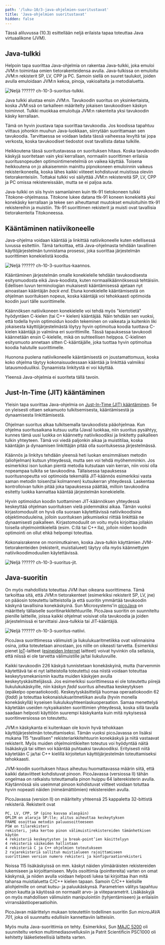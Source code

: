 ```yaml
---
path: '/luku-10/3-java-ohjelmien-suoritustavat'
title: 'Java-ohjelmien suoritustavat'
hidden: false
---
```


<div>
<lead>Tässä aliluvussa (10.3) esittellään neljä erilaista tapaa toteuttaa Java virtuaalikone (JVM). 
</lead>
</div>

## Java-tulkki
Helpoin tapa suorittaa Java-ohjelmia on rakentaa Java-tulkki, joka emuloi JVM:n toimintaa omien tietorakenteidensa avulla. Java-tulkissa on emuloitu JVM:n rekisterit SP, LV, CPP ja PC. Samoin siellä on suuret taulukot, joiden avulla emuloidaan JVM:n kekoa, pinoja, vakioaltaita ja metodialuetta. 

<!-- Kuva: ch-10-3-suoritus-tulkki -->

![Neljä ??????  ch-10-3-suoritus-tulkki.](./ch-10-3-suoritus-tulkki.svg)
<div>
<illustrations motive="ch-10-3-suoritus-tulkki" frombottom="0" totalheight="40%"></illustrations>
</div>

Java tulkki alustaa ensin JVM:n. Tavukoodin suoritus on yksinkertaista, koska JVM:ssä on tarkalleen määritelty jokaisen tavukoodisen käskyn toiminnot. Tulkki muokkaa emuloituja JVM:n rakenteita yksi tavukoodin käsky kerrallaan. 

Tämä on hyvin joustava tapa suorittaa tavukoodia. Jos koodissa tapahtuu viittaus johonkin muuhun Java-luokkaan, siirrytään suorittamaan sen tavukoodia. Tarvittaessa se voidaan ladata tässä vaiheessa levyltä tai jopa verkosta, koska tavukoodiset tiedostot ovat tavallista dataa tulkille. 

Heikkoutena tässä suoritustavassa on suorituksen hitaus. Koska tavukoodin käskyjä suoritetaan vain yksi kerrallaan, normaalin suorittimen erilaisia suoritusnopeuden optimointimenetelmiä on vaikea käyttää. Toisena heikkoutena on jo aikaisemmin mainittu pipnokoneen emuloinnin vaikeus rekisterikoneella, koska lähes kaikki viiteeet kohdistuvat muistissa oleviin tietorakenteisiin. Tottakai tulkki voi säilyttää JVM:n rekistereitä SP, LV, CPP ja PC omissa rekistereissään, mutta se ei paljoa auta.

Java-tulkki on siis hyvin samanlainen kuin ttk-91 tietokoneen tulkki Titokone-ohjelmassa. Titokone lukee datana ttk-91 koneen konekieltä yksi konekäsky kerrallaan ja tekee sen aiheuttamat muutokset emuloituihin ttk-91 rekistereihin ja muistiin. Ttk-91 suorittimen rekisterit ja muisti ovat tavallisia tietorakenteita Titokoneessa.

## Kääntäminen natiivikoneelle
Java-ohjelma voidaan kääntää ja linkittää natiivikoneelle kuten edellisessä luvussa esitettiin. Tämä tarkoittaa, että Java-ohjelmasta tehdään tavallinen käyttöjärjestelmän tunnistama prosessi, joka suorittaa järjestelmän suorittimen konekielistä koodia.

<!-- Kuva: ch-10-3-suoritus-kaannos -->

![Neljä ??????  ch-10-3-suoritus-kaannos.](./ch-10-3-suoritus-kaannos.svg)
<div>
<illustrations motive="ch-10-3-suoritus-kaannos" frombottom="0" totalheight="40%"></illustrations>
</div>

Kääntäminen järjestelmän omalle konekielelle tehdään tavukoodisesta esitysmuodosta eikä Java-koodista, kuten normaalikäännöksessä tehtäisiin. Edellisen luvun terminologian mukaisesti kääntämisessä ajetaan nyt ainoastaan kääntäjän _back end_. Etuna konekielelle kääntämisestä on ohjelman suorituksen nopeus, koska kääntäjä voi tehokkaasti optimoida koodin juuri tälle suorittimelle. 

Käännöksen natiivikoneen konekielelle voi tehdä myös "kiertotietä" hyödyntäen C-kielen (tai C++ kielen) kääntäjää. Näin tehdään sen vuoksi, että todella hyvin optimoidun koodin tekeminen on vaikeata ja kuitenkin liki jokaisesta käyttöjärjestelmästä löytyy hyvin optimoitua koodia tuottava C-kielen kääntäjä jo valmiina eri suorittimille. Tässä tapauksessa tavukoodi käännetään ensin C-kielelle, mikä on suhteellisen helppoa. C-kielinen esitysmuoto annetaan sitten C-kääntäjälle, joka tuottaa hyvin optimoitua koodia halutulle suorittimelle.

Huonona puolena natiivikoneelle kääntämisestä on joustamattomuus, koska koko ohjelma täytyy kokonaisuudessaan kääntää ja linkittää valmiiksi latausmoduuliksi. Dynaamista linkitystä ei voi käyttää. 

Yleensä Java-ohjelmia ei suoriteta tällä tavoin. 

## Just-In-Time (JIT) kääntäminen
Yleisin tapa suorittaa Java-ohjelmia on [Just-In-Time (JIT) kääntäminen](https://en.wikipedia.org/wiki/Just-in-time_compilation). Se on yleisesti ottaen sekamuoto tulkitsemisesta, kääntämisestä ja dynaamisesta linkittämisestä. 

Ohjelman suoritus alkaa tulkitsemalla tavukoodista pääohjelmaa. Kun ohjelma suoritusaikana kutsuu uutta (Java) luokkaa, niin suoritus pysähtyy, kunnes tämä uusi luokka on käännetty natiivikoodiksi ja linkitetty paikalleen tulkin yhteyteen. Tämä voi viedä paljonkin aikaa ja muistitilaa, koska kääntäjän ja dynaamisen linkittäjän pitää olla suorituksessa järjestelmässä.

Käännös ja linkitys tehdään yleensä heti luokan ensimmäisen metodin (aliohjelman) kutsun yhteydessä, mutta sen voi tehdä myöhemminkin. Jos esimerkiksi ison luokan pientä metodia kutsutaan vain kerran, niin voisi olla nopeampaa tulkita se tavukoodina. Tällaisessa tapauksessa suoritusnopeutta voi optimoida tekemällä JIT-käännös esimerkiksi vasta saman metodin toisen(tai kolmannen) kutsukerran yhteydessä. Laskentaa kontrolloivan tulkin pitää joka tapauksessa päättää, milloin tavukoodina esitetty luokka kannattaa kääntää järjestelmän konekielelle.

Hyvin optimoidun koodin tuottaminen JIT-käännöksen yhteydessä keskeyttää ohjelman suorituksen vielä pidemmäksi aikaa. Tämän vuoksi kirjastomoduulit on hyvä olla suoraan käytettävissä natiivikoodisina objektimoduuleina, jolloin suorituksen jatkumiseksi riittää linkittää ne dynaamisesti paikalleen. Kirjastomoduulit on voitu myös kirjoittaa jollakin toisella ohjelmointikielellä (esim. C:llä tai C++:lla), jolloin niiden koodin optimointi on ollut ehkä helpompi toteuttaa.

Kokonaisrakenne on monimutkainen, koska Java-tulkin käyttämien JVM-tietorakenteiden (rekisterit, muistialueet) täytyy olla myös käännettyjen natiivikoodimoduulien käytettävissä.

<!-- Kuva: ch-10-3-suoritus-jit -->

![Neljä ??????  ch-10-3-suoritus-jit.](./ch-10-3-suoritus-jit.svg)
<div>
<illustrations motive="ch-10-3-suoritus-jit" frombottom="0" totalheight="40%"></illustrations>
</div>


## Java-suoritin
On myös mahdollista toteuttaa JVM ihan oikeana suorittimena. Tämä tarkoittaa sitä, että JVM:n tietorakenteet (esimerkiksi rekisterit SP, LV, jne) on pääosin toteutettu laitteistolla ja että suoritin ymmärtää tavukoodin käskynä tavallisina konekäskyinä. Sun Microsystems'in [picoJava](https://en.wikipedia.org/wiki/PicoJava) on määrittely tällaiselle suoritinarkkitehtuurille. PicoJava suoritin on suunniteltu pienille laitteille, joissa kaikki ohjelmat voisivat olla tavukoodia ja joiden järjestelmissä ei tarvittaisi Java-tulkkia tai JIT-kääntäjiä.

<!-- Kuva: ch-10-3-suoritus-natiivi -->

![Neljä ??????  ch-10-3-suoritus-natiivi.](./ch-10-3-suoritus-natiivi.svg)
<div>
<illustrations motive="ch-10-3-suoritus-natiivi" frombottom="0" totalheight="40%"></illustrations>
</div>

PicoJava suorittimessa välimuisti ja liukulukuaritmetiikka ovat valinnaisina osina, jotka toteutetaan ainostaan, jos niille on oikeasti tarvetta. Esimerkiksi pienet [IoT](https://en.wikipedia.org/wiki/Internet_of_Things)-laitteet ([esineiden Internet](https://fi.wikipedia.org/wiki/Esineiden_internet) laitteet) voivat hyvinkin olla sellaisia, että niissä ei ole tarvetta välimuistille ja/tai liukuluvuille.

Kaikki tavukoodin 226 käskyä tunnistetaan konekäskyinä, mutta (harvemmin käytettävä tai ei nyt laitteistolla toteutettu) osa niistä voidaan toteuttaa keskeytysmekanismin kautta muiden käskyjen avulla keskeytyskäsittelijässä. Jos esimerkiksi suorittimessa ei ole toteutettu piirejä liukulukukäskyille, niin käskyn _fadd_ suoritus aiheuttaa keskeytyksen (epäkelpo operaatiokoodi). Keskeytyskäsittelijä huomaa operaatiokoodin 62 (_fadd_) ja toteuttaa kokonaislukuaritmetiikan avulla (hyvin monella konekäskyllä) kyseisen liukulukuyhteenlaskuoperaation. Samaa menettelyä käytetään useiden nykyaikaisten suorittimien yhteydessä, koska sillä tavalla saadaan helposti käyttöön suurempi käskykanta kuin mitä nykyisessä suoritinversiossa on toteutettu.

JVM:n käskykanta ei kuitenkaan ole kovin hyvä tehokkaan käyttöjärjestelmän toteuttamiseksi. Tämän vuoksi picoJavassa on lisäksi mukana 115 "tavallisen" rekisteriarkkitehtuurin konekäskyä ja niitä vastaavat rekisterit. Myös muiden ohjelmointikielten toteutus voi hyödyntää näitä lisäkäskyjä tai sitten voi kääntää puhtaaksi tavukoodiksi. Erityisesti niitä käytetään C ja/tai C++ kielillä kirjoitetun käyttöjärjestelmän toteuttamiseksi tehokkaasti. 

JVM-koodin suorituksen hitaus aiheutuu huomattavassa määrin siitä, että kaikki dataviitteet kohdistuvat pinoon. PicoJavassa (versiossa II) tähän ongelmaa on ratkaistu toteuttamalla pinon huippu 64 laiterekisterin avulla. Käytännössä siis useimmat pinoon kohdistuvat viitteet voidaan totuttaa hyvin nopeasti näiden (nimeämättömien) rekistereiden avulla.

PicoJavassa (version II) on määritelty yhteensä 25 kappaletta 32-bittistä rekisteriä. Rekisterit ovat 

    PC, LV, CPP, SP (pino kasvaa alaspäin) 
    OPLIM on alaraja SP:lle; alitus aiheuttaa keskeytyksen
    FRAME osoittaa metodin paluuosoitteeseen
    PSW on tilarekisteri
    rekisteri, joka kertoo pinon välimuistirekistereiden tämänhetkisen käytön
    4 rekisteriä keskeytysten ja break-point’ien käsittelyyn
    4 rekisteriä säikeiden hallintaan
    4 rekisteriä C ja C++ ohjelmien toteutukseen 
    2 rajarekisteriä sallitun muistialueen rajoittamiseen
    suorittimen version numero rekisteri ja konfiguraatiorekisteri
  
Noissa 115 lisäkäskyissä on mm. käskyt näiden ylimääräisten rekistereiden lukemiseen ja kirjoittamiseen. Myös osoittimia (pointtereita) varten on omat käskynsä, ja niiden avulla voidaan helposti lukea tai kirjoittaa ihan mitä tahansa muistialuetta C/C++ kielien tapaan. Samoin C/C++ kielisille aliohjelmille on omat kutsu- ja paluukäskynsä. Parametrien välitys tapahtuu pinon kautta ja käytössä on normaalit arvo- ja viiteparametrit. Lisäkäskyjä on myös mahdollisen välimuistin manipulointiin (tyhjentämiseen) ja erilaisiin virransäästöoperaatioihin.

PicoJavan määrittelyn mukaan toteutettiin todellinen suoritin _Sun microJAVA 701_, joka oli suunnattu edullisiin kannettaviin laitteisiin. 

Myös muita Java-suorittimia on tehty. Esimerkiksi, Sun [MAJC 5200](https://en.wikipedia.org/wiki/MAJC) oli suunniteltu verkon multimediasovelluksiin ja Patrit Scientificin PSC1000 oli kehitetty lääketieteellisiä laitteita varten.


<!--  quizit 10.3.???  -->
<div><quiz id="b3490240-8ec5-4241-aa30-ecff6d74fc01"></quiz></div>
<div><quiz id="bbc1c775-9584-4325-a316-f8325548445c"></quiz></div>
<div><quiz id="4efaeccf-7649-48ed-a55d-4a71d99bcf71"></quiz></div>
